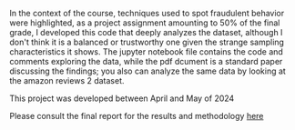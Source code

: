 In the context of the course, techniques used to spot fraudulent behavior were highlighted, as a project assignment amounting to 50% of the final grade, I developed this code that deeply analyzes the dataset, although I don't think it is a balanced or trustworthy one given the strange sampling characteristics it shows. 
The jupyter notebook file contains the code and comments exploring the data, while the pdf dcument is a standard paper discussing the findings; you also can analyze the same data by looking at the amazon reviews 2 dataset.

This project was developed between April and May of 2024

Please consult the final report for the results and methodology [here](hennessycc_fd-1.pdf)
